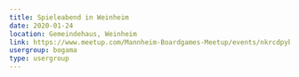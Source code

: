 ```yaml
---
title: Spieleabend in Weinheim 
date: 2020-01-24
location: Gemeindehaus, Weinheim
link: https://www.meetup.com/Mannheim-Boardgames-Meetup/events/nkrcdpybccbgc/
usergroup: bogama
type: usergroup
---
```

